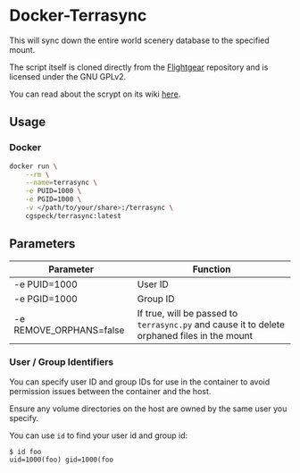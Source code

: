 # Docker-Terrasync

This will sync down the entire world scenery database to the specified mount.

The script itself is cloned directly from the [Flightgear](https://sourceforge.net/p/flightgear/flightgear/ci/next/tree/scripts/python/) repository and is licensed under the GNU GPLv2.

You can read about the scrypt on its wiki [here](http://wiki.flightgear.org/TerraSync).

## Usage

### Docker

```bash
docker run \
    --rm \
    --name=terrasync \
    -e PUID=1000 \
    -e PGID=1000 \
    -v </path/to/your/share>:/terrasync \
    cgspeck/terrasync:latest
```

## Parameters

Parameter | Function
--- | ---
-e PUID=1000 | User ID
-e PGID=1000 | Group ID
-e REMOVE_ORPHANS=false | If true, will be passed to `terrasync.py` and cause it to delete orphaned files in the mount

### User / Group Identifiers

You can specify user ID and group IDs for use in the container to avoid permission issues between the container and the host.

Ensure any volume directories on the host are owned by the same user you specify.

You can use `id` to find your user id and group id:

```
$ id foo
uid=1000(foo) gid=1000(foo
```
